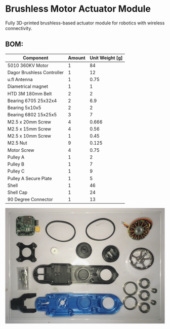 # Brushless Motor Actuator Module
Fully 3D-printed brushless-based actuator module for robotics with wireless connectivity.

## BOM:

| Component                  | Amount | Unit Weight [g] |
|----------------------------|--------|-----------------|
| 5010 360KV Motor           | 1      | 84              |
| Dagor Brushless Controller | 1      | 12              |
| u.fl Antenna		     | 1      | 0.75		|
| Diametrical magnet         | 1      | 1               |
| HTD 3M 180mm Belt	     | 2      | 2		|
| Bearing 6705 25x32x4       | 2      | 6.9             |
| Bearing 5x10x5	     | 2      |	2 	        |
| Bearing 6802 15x25x5	     | 3      | 7               |
| M2.5 x 20mm Screw	     | 4      | 0.666           |
| M2.5 x 15mm Screw          | 4      | 0.56            |
| M2.5 x 10mm Screw          | 1      | 0.45            |
| M2.5 Nut		     | 9      | 0.125		|
| Motor Screw		     | 4      | 0.75		|
| Pulley A		     | 1      | 2		|
| Pulley B		     | 1      | 7		|
| Pulley C		     | 1      | 9		|
| Pulley A Secure Plate	     | 1      | 5		|
| Shell			     | 1      | 46 		|
| Shell Cap		     | 1      | 24		|
| 90 Degree Connector	     | 1      | 13		|

![exploded](Images/BOMexploded.jpg)


